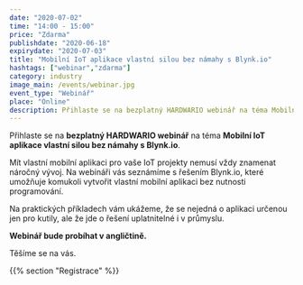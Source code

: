 ```yaml
---
date: "2020-07-02"
time: "14:00 - 15:00"
price: "Zdarma"
publishdate: "2020-06-18"
expirydate: "2020-07-03"
title: "Mobilní IoT aplikace vlastní silou bez námahy s Blynk.io"
hashtags: ["webinar","zdarma"]
category: industry
image_main: /events/webinar.jpg
event_type: "Webinář"
place: "Online"
description: Přihlaste se na bezplatný HARDWARIO webinář na téma Mobilní IoT aplikace vlastní silou bez námahy s Blynk.io.
---
```


Přihlaste se na **bezplatný HARDWARIO webinář** na téma **Mobilní IoT aplikace vlastní silou bez námahy s Blynk.io**.

Mít vlastní mobilní aplikaci pro vaše IoT projekty nemusí vždy znamenat náročný vývoj. Na webináři vás seznámíme s řešením Blynk.io, které umožňuje komukoli vytvořit vlastní mobilní aplikaci bez nutnosti programování.

Na praktických příkladech vám ukážeme, že se nejedná o aplikaci určenou jen pro kutily, ale že jde o řešení uplatnitelné i v průmyslu.

**Webinář bude probíhat v angličtině.**

Těšíme se na vás.

{{% section "Registrace" %}}

<script charset="utf-8" type="text/javascript" src="//js.hsforms.net/forms/shell.js"></script>
<script>
jQuery(window).scroll(function() {
if (!jQuery('.hbspt-form').length) {
hbspt.forms.create({
    portalId: "5453210",
    formId: "f154c223-9ff6-402d-90bb-9ad2daa9572d"
});
}
});
</script>
